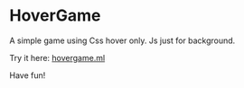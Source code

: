 # HoverGame
A simple game using Css hover only. Js just for background.

Try it here: [hovergame.ml](https://hovergame.ml/)

Have fun!
